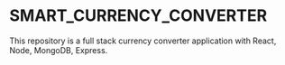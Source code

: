 # SMART_CURRENCY_CONVERTER
This repository is a full stack currency converter application with React, Node, MongoDB, Express.
